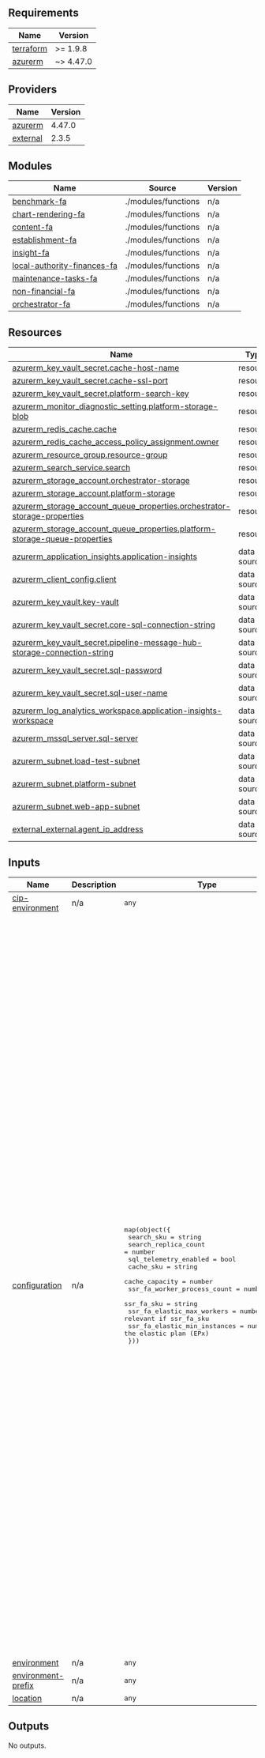 <!-- BEGIN_TF_DOCS -->
## Requirements

| Name | Version |
|------|---------|
| <a name="requirement_terraform"></a> [terraform](#requirement\_terraform) | >= 1.9.8 |
| <a name="requirement_azurerm"></a> [azurerm](#requirement\_azurerm) | ~> 4.47.0 |

## Providers

| Name | Version |
|------|---------|
| <a name="provider_azurerm"></a> [azurerm](#provider\_azurerm) | 4.47.0 |
| <a name="provider_external"></a> [external](#provider\_external) | 2.3.5 |

## Modules

| Name | Source | Version |
|------|--------|---------|
| <a name="module_benchmark-fa"></a> [benchmark-fa](#module\_benchmark-fa) | ./modules/functions | n/a |
| <a name="module_chart-rendering-fa"></a> [chart-rendering-fa](#module\_chart-rendering-fa) | ./modules/functions | n/a |
| <a name="module_content-fa"></a> [content-fa](#module\_content-fa) | ./modules/functions | n/a |
| <a name="module_establishment-fa"></a> [establishment-fa](#module\_establishment-fa) | ./modules/functions | n/a |
| <a name="module_insight-fa"></a> [insight-fa](#module\_insight-fa) | ./modules/functions | n/a |
| <a name="module_local-authority-finances-fa"></a> [local-authority-finances-fa](#module\_local-authority-finances-fa) | ./modules/functions | n/a |
| <a name="module_maintenance-tasks-fa"></a> [maintenance-tasks-fa](#module\_maintenance-tasks-fa) | ./modules/functions | n/a |
| <a name="module_non-financial-fa"></a> [non-financial-fa](#module\_non-financial-fa) | ./modules/functions | n/a |
| <a name="module_orchestrator-fa"></a> [orchestrator-fa](#module\_orchestrator-fa) | ./modules/functions | n/a |

## Resources

| Name | Type |
|------|------|
| [azurerm_key_vault_secret.cache-host-name](https://registry.terraform.io/providers/hashicorp/azurerm/latest/docs/resources/key_vault_secret) | resource |
| [azurerm_key_vault_secret.cache-ssl-port](https://registry.terraform.io/providers/hashicorp/azurerm/latest/docs/resources/key_vault_secret) | resource |
| [azurerm_key_vault_secret.platform-search-key](https://registry.terraform.io/providers/hashicorp/azurerm/latest/docs/resources/key_vault_secret) | resource |
| [azurerm_monitor_diagnostic_setting.platform-storage-blob](https://registry.terraform.io/providers/hashicorp/azurerm/latest/docs/resources/monitor_diagnostic_setting) | resource |
| [azurerm_redis_cache.cache](https://registry.terraform.io/providers/hashicorp/azurerm/latest/docs/resources/redis_cache) | resource |
| [azurerm_redis_cache_access_policy_assignment.owner](https://registry.terraform.io/providers/hashicorp/azurerm/latest/docs/resources/redis_cache_access_policy_assignment) | resource |
| [azurerm_resource_group.resource-group](https://registry.terraform.io/providers/hashicorp/azurerm/latest/docs/resources/resource_group) | resource |
| [azurerm_search_service.search](https://registry.terraform.io/providers/hashicorp/azurerm/latest/docs/resources/search_service) | resource |
| [azurerm_storage_account.orchestrator-storage](https://registry.terraform.io/providers/hashicorp/azurerm/latest/docs/resources/storage_account) | resource |
| [azurerm_storage_account.platform-storage](https://registry.terraform.io/providers/hashicorp/azurerm/latest/docs/resources/storage_account) | resource |
| [azurerm_storage_account_queue_properties.orchestrator-storage-properties](https://registry.terraform.io/providers/hashicorp/azurerm/latest/docs/resources/storage_account_queue_properties) | resource |
| [azurerm_storage_account_queue_properties.platform-storage-queue-properties](https://registry.terraform.io/providers/hashicorp/azurerm/latest/docs/resources/storage_account_queue_properties) | resource |
| [azurerm_application_insights.application-insights](https://registry.terraform.io/providers/hashicorp/azurerm/latest/docs/data-sources/application_insights) | data source |
| [azurerm_client_config.client](https://registry.terraform.io/providers/hashicorp/azurerm/latest/docs/data-sources/client_config) | data source |
| [azurerm_key_vault.key-vault](https://registry.terraform.io/providers/hashicorp/azurerm/latest/docs/data-sources/key_vault) | data source |
| [azurerm_key_vault_secret.core-sql-connection-string](https://registry.terraform.io/providers/hashicorp/azurerm/latest/docs/data-sources/key_vault_secret) | data source |
| [azurerm_key_vault_secret.pipeline-message-hub-storage-connection-string](https://registry.terraform.io/providers/hashicorp/azurerm/latest/docs/data-sources/key_vault_secret) | data source |
| [azurerm_key_vault_secret.sql-password](https://registry.terraform.io/providers/hashicorp/azurerm/latest/docs/data-sources/key_vault_secret) | data source |
| [azurerm_key_vault_secret.sql-user-name](https://registry.terraform.io/providers/hashicorp/azurerm/latest/docs/data-sources/key_vault_secret) | data source |
| [azurerm_log_analytics_workspace.application-insights-workspace](https://registry.terraform.io/providers/hashicorp/azurerm/latest/docs/data-sources/log_analytics_workspace) | data source |
| [azurerm_mssql_server.sql-server](https://registry.terraform.io/providers/hashicorp/azurerm/latest/docs/data-sources/mssql_server) | data source |
| [azurerm_subnet.load-test-subnet](https://registry.terraform.io/providers/hashicorp/azurerm/latest/docs/data-sources/subnet) | data source |
| [azurerm_subnet.platform-subnet](https://registry.terraform.io/providers/hashicorp/azurerm/latest/docs/data-sources/subnet) | data source |
| [azurerm_subnet.web-app-subnet](https://registry.terraform.io/providers/hashicorp/azurerm/latest/docs/data-sources/subnet) | data source |
| [external_external.agent_ip_address](https://registry.terraform.io/providers/hashicorp/external/latest/docs/data-sources/external) | data source |

## Inputs

| Name | Description | Type | Default | Required |
|------|-------------|------|---------|:--------:|
| <a name="input_cip-environment"></a> [cip-environment](#input\_cip-environment) | n/a | `any` | n/a | yes |
| <a name="input_configuration"></a> [configuration](#input\_configuration) | n/a | <pre>map(object({<br/>    search_sku                   = string<br/>    search_replica_count         = number<br/>    sql_telemetry_enabled        = bool<br/>    cache_sku                    = string<br/>    cache_capacity               = number<br/>    ssr_fa_worker_process_count  = number<br/>    ssr_fa_sku                   = string<br/>    ssr_fa_elastic_max_workers   = number # only relevant if ssr_fa_sku<br/>    ssr_fa_elastic_min_instances = number #  is the elastic plan (EPx)<br/>  }))</pre> | <pre>{<br/>  "automated-test": {<br/>    "cache_capacity": 1,<br/>    "cache_sku": "Basic",<br/>    "search_replica_count": 1,<br/>    "search_sku": "basic",<br/>    "sql_telemetry_enabled": false,<br/>    "ssr_fa_elastic_max_workers": 1,<br/>    "ssr_fa_elastic_min_instances": 0,<br/>    "ssr_fa_sku": "Y1",<br/>    "ssr_fa_worker_process_count": 1<br/>  },<br/>  "development": {<br/>    "cache_capacity": 1,<br/>    "cache_sku": "Basic",<br/>    "search_replica_count": 1,<br/>    "search_sku": "basic",<br/>    "sql_telemetry_enabled": true,<br/>    "ssr_fa_elastic_max_workers": 1,<br/>    "ssr_fa_elastic_min_instances": 0,<br/>    "ssr_fa_sku": "Y1",<br/>    "ssr_fa_worker_process_count": 1<br/>  },<br/>  "feature": {<br/>    "cache_capacity": 1,<br/>    "cache_sku": "Basic",<br/>    "search_replica_count": 1,<br/>    "search_sku": "basic",<br/>    "sql_telemetry_enabled": true,<br/>    "ssr_fa_elastic_max_workers": 1,<br/>    "ssr_fa_elastic_min_instances": 0,<br/>    "ssr_fa_sku": "Y1",<br/>    "ssr_fa_worker_process_count": 1<br/>  },<br/>  "pre-production": {<br/>    "cache_capacity": 1,<br/>    "cache_sku": "Standard",<br/>    "search_replica_count": 1,<br/>    "search_sku": "basic",<br/>    "sql_telemetry_enabled": false,<br/>    "ssr_fa_elastic_max_workers": 10,<br/>    "ssr_fa_elastic_min_instances": 1,<br/>    "ssr_fa_sku": "EP1",<br/>    "ssr_fa_worker_process_count": 1<br/>  },<br/>  "production": {<br/>    "cache_capacity": 1,<br/>    "cache_sku": "Standard",<br/>    "search_replica_count": 3,<br/>    "search_sku": "basic",<br/>    "sql_telemetry_enabled": false,<br/>    "ssr_fa_elastic_max_workers": 10,<br/>    "ssr_fa_elastic_min_instances": 1,<br/>    "ssr_fa_sku": "EP1",<br/>    "ssr_fa_worker_process_count": 1<br/>  },<br/>  "test": {<br/>    "cache_capacity": 1,<br/>    "cache_sku": "Standard",<br/>    "search_replica_count": 1,<br/>    "search_sku": "basic",<br/>    "sql_telemetry_enabled": false,<br/>    "ssr_fa_elastic_max_workers": 1,<br/>    "ssr_fa_elastic_min_instances": 0,<br/>    "ssr_fa_sku": "Y1",<br/>    "ssr_fa_worker_process_count": 1<br/>  }<br/>}</pre> | no |
| <a name="input_environment"></a> [environment](#input\_environment) | n/a | `any` | n/a | yes |
| <a name="input_environment-prefix"></a> [environment-prefix](#input\_environment-prefix) | n/a | `any` | n/a | yes |
| <a name="input_location"></a> [location](#input\_location) | n/a | `any` | n/a | yes |

## Outputs

No outputs.
<!-- END_TF_DOCS -->